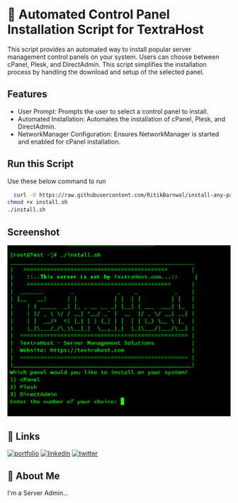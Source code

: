 
# 🚀 Automated Control Panel Installation Script for TextraHost

This script provides an automated way to install popular server management control panels on your system. Users can choose between cPanel, Plesk, and DirectAdmin. This script simplifies the installation process by handling the download and setup of the selected panel.





## Features

- User Prompt: Prompts the user to select a control panel to install.
- Automated Installation: Automates the installation of cPanel, Plesk, and DirectAdmin.
- NetworkManager Configuration: Ensures NetworkManager is started and enabled for cPanel installation.



## Run this Script

Use these below command to run

```bash
  curl -O https://raw.githubusercontent.com/RitikBarnwal/install-any-panel-in-linux-server/main/install.sh
chmod +x install.sh
./install.sh
```
    
## Screenshot

![App Screenshot](https://raw.githubusercontent.com/RitikBarnwal/install-any-panel-in-linux-server/main/Screenshot.png)


## 🔗 Links
[![portfolio](https://img.shields.io/badge/my_portfolio-000?style=for-the-badge&logo=ko-fi&logoColor=white)](https://ritikbarnwal.in/)
[![linkedin](https://img.shields.io/badge/linkedin-0A66C2?style=for-the-badge&logo=linkedin&logoColor=white)](https://www.linkedin.com/in/ritikbarnwal)
[![twitter](https://img.shields.io/badge/twitter-1DA1F2?style=for-the-badge&logo=twitter&logoColor=white)](https://twitter.com/ritik121sk)


## 🚀 About Me
I'm a Server Admin...

